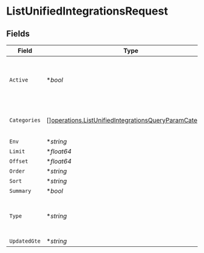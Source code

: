# ListUnifiedIntegrationsRequest


## Fields

| Field                                                                                                                                     | Type                                                                                                                                      | Required                                                                                                                                  | Description                                                                                                                               |
| ----------------------------------------------------------------------------------------------------------------------------------------- | ----------------------------------------------------------------------------------------------------------------------------------------- | ----------------------------------------------------------------------------------------------------------------------------------------- | ----------------------------------------------------------------------------------------------------------------------------------------- |
| `Active`                                                                                                                                  | **bool*                                                                                                                                   | :heavy_minus_sign:                                                                                                                        | Filter the results for only the workspace's active integrations                                                                           |
| `Categories`                                                                                                                              | [][operations.ListUnifiedIntegrationsQueryParamCategories](../../../pkg/models/operations/listunifiedintegrationsqueryparamcategories.md) | :heavy_minus_sign:                                                                                                                        | Filter the results on these categories                                                                                                    |
| `Env`                                                                                                                                     | **string*                                                                                                                                 | :heavy_minus_sign:                                                                                                                        | N/A                                                                                                                                       |
| `Limit`                                                                                                                                   | **float64*                                                                                                                                | :heavy_minus_sign:                                                                                                                        | N/A                                                                                                                                       |
| `Offset`                                                                                                                                  | **float64*                                                                                                                                | :heavy_minus_sign:                                                                                                                        | N/A                                                                                                                                       |
| `Order`                                                                                                                                   | **string*                                                                                                                                 | :heavy_minus_sign:                                                                                                                        | N/A                                                                                                                                       |
| `Sort`                                                                                                                                    | **string*                                                                                                                                 | :heavy_minus_sign:                                                                                                                        | N/A                                                                                                                                       |
| `Summary`                                                                                                                                 | **bool*                                                                                                                                   | :heavy_minus_sign:                                                                                                                        | N/A                                                                                                                                       |
| `Type`                                                                                                                                    | **string*                                                                                                                                 | :heavy_minus_sign:                                                                                                                        | Filter the results for only this integration type                                                                                         |
| `UpdatedGte`                                                                                                                              | **string*                                                                                                                                 | :heavy_minus_sign:                                                                                                                        | N/A                                                                                                                                       |